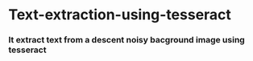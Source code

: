 # Text-extraction-using-tesseract

### It extract text from a descent noisy bacground image using tesseract
